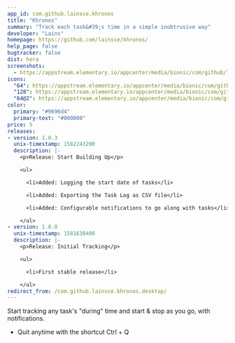 ```yaml
---
app_id: com.github.lainsce.khronos
title: "Khronos"
summary: "Track each task&#39;s time in a simple inobtrusive way"
developer: "Lains"
homepage: https://github.com/lainsce/khronos/
help_page: false
bugtracker: false
dist: hera
screenshots:
  - https://appstream.elementary.io/appcenter/media/bionic/com/github/lainsce.khronos/9818B4288B802F800CC8FFEE5D7FB225/screenshots/image-1_orig.png
icons:
  "64": https://appstream.elementary.io/appcenter/media/bionic/com/github/lainsce.khronos/9818B4288B802F800CC8FFEE5D7FB225/icons/64x64/com.github.lainsce.khronos_com.github.lainsce.khronos.png
  "128": https://appstream.elementary.io/appcenter/media/bionic/com/github/lainsce.khronos/9818B4288B802F800CC8FFEE5D7FB225/icons/128x128/com.github.lainsce.khronos_com.github.lainsce.khronos.png
  "64@2": https://appstream.elementary.io/appcenter/media/bionic/com/github/lainsce.khronos/9818B4288B802F800CC8FFEE5D7FB225/icons/64x64@2/com.github.lainsce.khronos_com.github.lainsce.khronos.png
color:
  primary: "#9696d4"
  primary-text: "#000000"
price: 5
releases:
- version: 1.0.3
  unix-timestamp: 1582243200
  description: |-
    <p>Release: Start Building Up</p>

    <ul>

      <li>Added: Logging the start date of tasks</li>

      <li>Added: Exporting the Task Log as CSV file</li>

      <li>Added: Configurable notifications to go along with tasks</li>

    </ul>
- version: 1.0.0
  unix-timestamp: 1581638400
  description: |-
    <p>Release: Initial Tracking</p>

    <ul>

      <li>First stable release</li>

    </ul>
redirect_from: /com.github.lainsce.khronos.desktop/
---
```


<p>Start tracking any task&apos;s &quot;during&quot; time and start &amp; stop as you go, with notifications.</p>
<ul>
  <li>Quit anytime with the shortcut Ctrl + Q</li>
</ul>